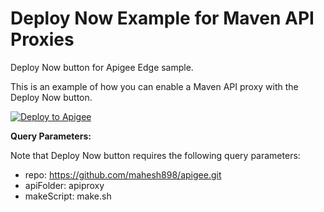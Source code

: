 # Deploy Now Example for Maven API Proxies
Deploy Now button for Apigee Edge sample.

This is an example of how you can enable a Maven API proxy with the Deploy Now button.

[![Deploy to Apigee](https://github.com/maruthichand/Mavendeploynow/raw/master/images/deploy_to_apigee.png)](https://login.apigee.com/login/?repo=https://github.com/mahesh898/apigee.git&apiFolder=/&makeScript=make.sh)

**Query Parameters:**

Note that Deploy Now button requires the following query parameters:

- repo: https://github.com/mahesh898/apigee.git
- apiFolder: apiproxy
- makeScript: make.sh

